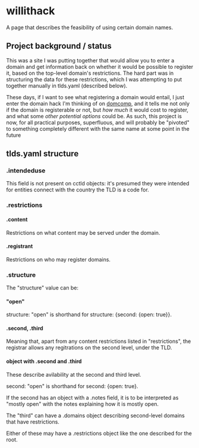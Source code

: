 # willithack

A page that describes the feasibility of using certain domain names.

## Project background / status

This was a site I was putting together that would allow you to enter a domain and get information back on whether it would be possible to register it, based on the top-level domain's restrictions. The hard part was in structuring the data for these restrictions, which I was attempting to put together manually in tlds.yaml (described below).

These days, if I want to see what registering a domain would entail, I just enter the domain hack I'm thinking of on [domcomp](https://www.domcomp.com/), and it tells me not only if the domain is registerable or not, but *how much* it would cost to register, and what some *other potential options* could be. As such, this project is now, for all practical purposes, superfluous, and will probably be "pivoted" to something completely different with the same name at some point in the future

## tlds.yaml structure

### .intendeduse

This field is not present on cctld objects: it's presumed they were intended for entities connect with the country the TLD is a code for.

### .restrictions

#### .content

Restrictions on what content may be served under the domain.

#### .registrant

Restrictions on who may register domains.

### .structure

The "structure" value can be:

#### "open"

structure: "open" is shorthand for structure: {second: {open: true}}.

#### .second, .third

Meaning that, apart from any content restrictions listed in "restrictions", the registrar allows any regitrations on the second level, under the TLD.

#### object with .second and .third

These describe avilability at the second and third level.

second: "open" is shorthand for second: {open: true}.

If the second has an object with a .notes field, it is to be interpreted as "mostly open" with the notes explaining how it is mostly open.

The "third" can have a .domains object describing second-level domains that have restrictions.

Either of these may have a .restrictions object like the one described for the root.
